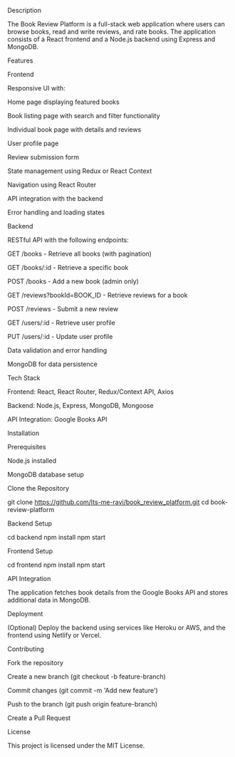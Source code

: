 Description

The Book Review Platform is a full-stack web application where users can browse books, read and write reviews, and rate books. The application consists of a React frontend and a Node.js backend using Express and MongoDB.

Features

Frontend

Responsive UI with:

Home page displaying featured books

Book listing page with search and filter functionality

Individual book page with details and reviews

User profile page

Review submission form

State management using Redux or React Context

Navigation using React Router

API integration with the backend

Error handling and loading states

Backend

RESTful API with the following endpoints:

GET /books - Retrieve all books (with pagination)

GET /books/:id - Retrieve a specific book

POST /books - Add a new book (admin only)

GET /reviews?bookId=BOOK_ID - Retrieve reviews for a book

POST /reviews - Submit a new review

GET /users/:id - Retrieve user profile

PUT /users/:id - Update user profile

Data validation and error handling

MongoDB for data persistence

Tech Stack

Frontend: React, React Router, Redux/Context API, Axios

Backend: Node.js, Express, MongoDB, Mongoose

API Integration: Google Books API

Installation

Prerequisites

Node.js installed

MongoDB database setup

Clone the Repository

git clone https://github.com/Its-me-ravi/book_review_platform.git
cd book-review-platform

Backend Setup

cd backend
npm install
npm start

Frontend Setup

cd frontend
npm install
npm start

API Integration

The application fetches book details from the Google Books API and stores additional data in MongoDB.

Deployment

(Optional) Deploy the backend using services like Heroku or AWS, and the frontend using Netlify or Vercel.

Contributing

Fork the repository

Create a new branch (git checkout -b feature-branch)

Commit changes (git commit -m 'Add new feature')

Push to the branch (git push origin feature-branch)

Create a Pull Request

License

This project is licensed under the MIT License.
